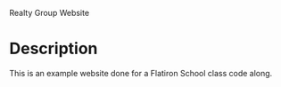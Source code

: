 Realty Group Website

# Description

This is an example website done for a Flatiron School class code along.

